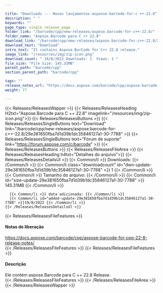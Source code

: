 ```yaml
---

title: "Downloads --- Novos lançamentos-asponse.barcode-for-c ++-22.8"
description: " "
keywords: ""
page_type: single_release_page
folder_link: "/barcode/cpp/new-releases/aspose.barcode-for-c++-22.8/"
folder_name: "Aspose.Barcode para C ++ 22.8"
download_link: "/barcode/cpp/new-releases/aspose.barcode-for-c++-22.8/29e381650fba7d1d39b1dc35846127a1-30-7788"
download_text: "Download"
intro_text: "It contains Aspose.BarCode for C++ 22.8 release."
image_link: "/resources/img/zip-icon.png"
download_count: " 19/8/2022 Downloads: 1  Views: 1 "
file_size: "File Size: 145.31MB"
parent_path: "barcode/cpp"
section_parent_path: "barcode/cpp"

tags: ""
release_notes_url: "https://docs.aspose.com/barcode/cpp/aspose-barcode-for-cpp-22-8-release-notes/"
weight: 77

---
```


{{< Releases/ReleasesWapper >}}
  {{< Releases/ReleasesHeading H2txt="Aspose.Barcode para C ++ 22.8" imagelink="/resources/img/zip-icon.png">}}
  {{< Releases/ReleasesButtons >}}
    {{< Releases/ReleasesSingleButtons text="Download" link="/barcode/cpp/new-releases/aspose.barcode-for-c++-22.8/29e381650fba7d1d39b1dc35846127a1-30-7788" >}}
    {{< Releases/ReleasesSingleButtons text="Fórum de suporte" link="https://forum.aspose.com/c/barcode" >}}
  {{< Releases/ReleasesButtons >}}
  {{< Releases/ReleasesFileArea >}}
    {{< Releases/ReleasesHeading h4txt="Detalhes do arquivo">}}
    {{< Releases/ReleasesDetailsUl >}}
      {{< Common/li >}} Downloads: {{< /Common/li >}}
      {{< Common/li class="downloadcount" id="dwn-update-29e381650fba7d1d39b1dc35846127a1-30-7788" >}} 1 {{< /Common/li >}}
      {{< Common/li >}} Tamanho do arquivo: {{< /Common/li >}}
      {{< Common/li id="size-update-29e381650fba7d1d39b1dc35846127a1-30-7788" >}} 145.31MB {{< /Common/li >}}

      {{< Common/li >}} data adicionada: {{< /Common/li >}}
      {{< Common/li id="added-update-29e381650fba7d1d39b1dc35846127a1-30-7788" >}}19/8/2022 {{< /Common/li >}}
    {{< /Releases/ReleasesDetailsUl >}}

  {{< Releases/ReleasesFileFeatures >}}
      <h4>Notas de liberação</h4><div><a href='https://docs.aspose.com/barcode/cpp/aspose-barcode-for-cpp-22-8-release-notes/'>https://docs.aspose.com/barcode/cpp/aspose-barcode-for-cpp-22-8-release-notes/</a></div>
  {{< /Releases/ReleasesFileFeatures >}}
  {{< Releases/ReleasesFileFeatures >}}
      <h4>Descrição</h4><div class="HTMLDescription">Ele contém aspose.Barcode para C ++ 22.8 Release.</div>
  {{< /Releases/ReleasesFileFeatures >}}
 {{< /Releases/ReleasesFileArea >}}
{{< /Releases/ReleasesWapper >}}


